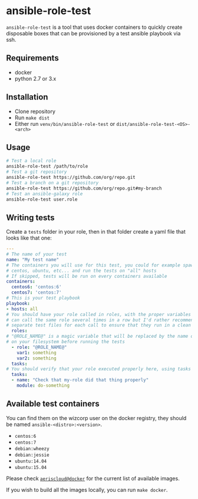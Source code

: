 # ansible-role-test

`ansible-role-test` is a tool that uses docker containers to quickly create
disposable boxes that can be provisioned by a test ansible playbook via ssh.

## Requirements

* docker
* python 2.7 or 3.x

## Installation

* Clone repository
* Run `make dist`
* Either run `venv/bin/ansible-role-test` or `dist/ansible-role-test-<OS>-<arch>`

## Usage

```bash
# Test a local role
ansible-role-test /path/to/role
# Test a git repository
ansible-role-test https://github.com/org/repo.git
# Test a branch on a git repository
ansible-role-test https://github.com/org/repo.git#my-branch
# Test an ansible-galaxy role
ansible-role-test user.role
```

## Writing tests

Create a `tests` folder in your role, then in that folder create a yaml file that
looks like that one:

```yaml
---
# The name of your test
name: "My test name"
# The containers you will use for this test, you could for example spawn a debian
# centos, ubuntu, etc... and run the tests on "all" hosts
# If skipped, tests will be run on every containers available
containers:
  centos6: 'centos:6'
  centos7: 'centos:7'
# This is your test playbook
playbook:
- hosts: all
# You should have your role called in roles, with the proper variables set, you
# can call the same role several times in a row but I'd rather recommend creating
# separate test files for each call to ensure that they run in a clean env
  roles:
# "@ROLE_NAME@" is a magic variable that will be replaced by the name of the role
# on your filesystem before running the tests
  - role: "@ROLE_NAME@"
    var1: something
    var2: something
  tasks:
# You should verify that your role executed properly here, using tasks
  tasks:
  - name: "Check that my-role did that thing properly"
    module: do-something
```

## Available test containers

You can find them on the wizcorp user on the docker registry, they should be
named `ansible-<distro>:<version>`.

* `centos:6`
* `centos:7`
* `debian:wheezy`
* `debian:jessie`
* `ubuntu:14.04`
* `ubuntu:15.04`

Please check [`aeriscloud@docker`](https://registry.hub.docker.com/repos/aeriscloud/) for
the current list of available images.

If you wish to build all the images locally, you can run `make docker`.

